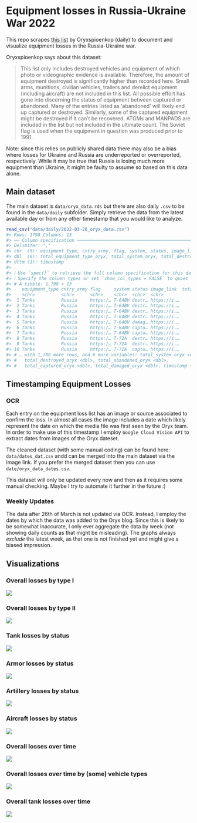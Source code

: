 
<!-- README.md is generated from README.Rmd. Please edit that file -->

# Equipment losses in Russia-Ukraine War 2022

This repo scrapes [this
list](https://www.oryxspioenkop.com/2022/02/attack-on-europe-documenting-equipment.html)
by Oryxspioenkop (daily) to document and visualize equipment losses in
the Russia-Ukraine war.

Oryxspioenkop says about this dataset:

> This list only includes destroyed vehicles and equipment of which
> photo or videographic evidence is available. Therefore, the amount of
> equipment destroyed is significantly higher than recorded here. Small
> arms, munitions, civilian vehicles, trailers and derelict equipment
> (including aircraft) are not included in this list. All possible
> effort has gone into discerning the status of equipment between
> captured or abandoned. Many of the entries listed as ‘abandoned’ will
> likely end up captured or destroyed. Similarly, some of the captured
> equipment might be destroyed if it can’t be recovered. ATGMs and
> MANPADS are included in the list but not included in the ultimate
> count. The Soviet flag is used when the equipment in question was
> produced prior to 1991.

Note: since this relies on publicly shared data there may also be a bias
where losses for Ukraine and Russia are underreported or overreported,
respectively. While it may be true that Russia is losing much more
equipment than Ukraine, it might be faulty to assume so based on this
data alone.

## Main dataset

The main dataset is `data/oryx_data.rds` but there are also daily `.csv`
to be found in the `data/daily` subfolder. Simply retrieve the data from
the latest available day or from any other timestamp that you would like
to analyze.

``` r
read_csv("data/daily/2022-03-26_oryx_data.csv")
#> Rows: 1798 Columns: 13
#> ── Column specification ────────────────────────────────────────────────────────
#> Delimiter: ","
#> chr  (6): equipment_type, cntry_army, flag, system, status, image_link
#> dbl  (6): total_equipment_type_oryx, total_system_oryx, total_destroyed_oryx...
#> dttm (1): timestamp
#> 
#> ℹ Use `spec()` to retrieve the full column specification for this data.
#> ℹ Specify the column types or set `show_col_types = FALSE` to quiet this message.
#> # A tibble: 1,798 × 13
#>    equipment_type cntry_army flag     system status image_link  total_equipment…
#>    <chr>          <chr>      <chr>    <chr>  <chr>  <chr>                  <dbl>
#>  1 Tanks          Russia     https:/… T-64BV destr… https://i.…                7
#>  2 Tanks          Russia     https:/… T-64BV destr… https://i.…                7
#>  3 Tanks          Russia     https:/… T-64BV destr… https://i.…                7
#>  4 Tanks          Russia     https:/… T-64BV destr… https://i.…                7
#>  5 Tanks          Russia     https:/… T-64BV damag… https://i.…                7
#>  6 Tanks          Russia     https:/… T-64BV captu… https://i.…                7
#>  7 Tanks          Russia     https:/… T-64BV captu… https://i.…                7
#>  8 Tanks          Russia     https:/… T-72A  destr… https://i.…                8
#>  9 Tanks          Russia     https:/… T-72A  destr… https://i.…                8
#> 10 Tanks          Russia     https:/… T-72A  captu… https://i.…                8
#> # … with 1,788 more rows, and 6 more variables: total_system_oryx <dbl>,
#> #   total_destroyed_oryx <dbl>, total_abandoned_oryx <dbl>,
#> #   total_captured_oryx <dbl>, total_damaged_oryx <dbl>, timestamp <dttm>
```

## Timestamping Equipment Losses

### OCR

Each entry on the equipment loss list has an image or source associated
to confirm the loss. In almost all cases the image includes a date which
likely represent the date on which the media file was first seen by the
Oryx team. In order to make use of this timestamp I employ
`Google Cloud Vision API` to extract dates from images of the Oryx
dateset.

The cleaned dataset (with some manual coding) can be found here:
`data/dates_dat.csv` andd can be merged into the main dataset via the
image link. If you prefer the merged dataset then you can use
`date/oryx_data_dates.csv`.

This dataset will only be updated every now and then as it requires some
manual checking. Maybe I try to automate it further in the future :)

### Weekly Updates

The data after 26th of March is not updated via OCR. Instead, I employ
the dates by which the data was added to the Oryx blog. Since this is
likely to be somewhat inaccurate, I only ever aggregate the data by week
(not showing daily counts as that might be misleading). The graphs
always *exclude* the latest week, as that one is not finished yet and
might give a biased impression.

## Visualizations

### Overall losses by type I

![](img/flag_plot.png)

### Overall losses by type II

![](img/overall_losses.png)

### Tank losses by status

![](img/tank_losses.png)

### Armor losses by status

![](img/armor_losses.png)

### Artillery losses by status

![](img/artillery_losses.png)

### Aircraft losses by status

![](img/aircraft_losses.png)

### Overall losses over time

![](img/overall_losses_time.png)

### Overall losses over time by (some) vehicle types

![](img/vehicle_losses_time.png)

### Overall tank losses over time

![](img/tank_losses_time.png)
